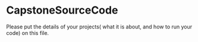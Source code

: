 # CapstoneSourceCode

Please put the details of your projects( what it is about, and how to run your code) on this file.
